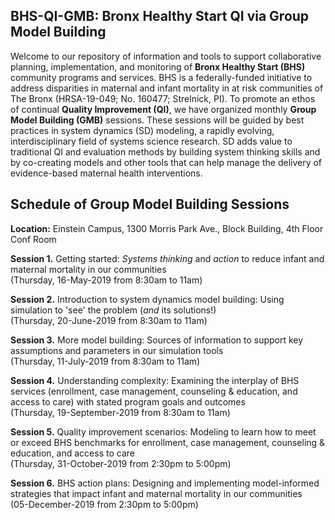 ## BHS-QI-GMB: Bronx Healthy Start QI via Group Model Building 
Welcome to our repository of information and tools to support collaborative planning, implementation, and monitoring of <b>Bronx Healthy Start (BHS)</b> community programs and services. BHS is a federally-funded initiative to address disparities in maternal and infant mortality in at risk communities of The Bronx (HRSA-19-049; No. 160477; Strelnick, PI). To promote an ethos of continual <b>Quality Improvement (QI)</b>, we have organized monthly <b>Group Model Building (GMB)</b> sessions. These sessions will be guided by best practices in system dynamics (SD) modeling, a rapidly evolving, interdisciplinary field of systems science research. SD adds value to traditional QI and evaluation methods by building system thinking skills and by co-creating models and other tools that can help manage the delivery of evidence-based maternal health interventions.

## Schedule of Group Model Building Sessions

<b>Location:</b> Einstein Campus, 1300 Morris Park Ave., Block Building, 4th Floor Conf Room

<b>Session 1.</b> Getting started: <i>Systems thinking</i> and <i>action</i> to reduce infant and maternal mortality in our communities <br> (Thursday, 16-May-2019 from 8:30am to 11am)<br>

<b>Session 2.</b> Introduction to system dynamics model building: Using simulation to 'see' the problem (<i>and</i> its solutions!)<br> (Thursday, 20-June-2019 from 8:30am to 11am)<br>

<b>Session 3.</b> More model building: Sources of information to support key assumptions and parameters in our simulation tools<br>(Thursday, 11-July-2019 from 8:30am to 11am)<br>

<b>Session 4.</b> Understanding complexity: Examining the interplay of BHS services (enrollment, case management, counseling & education, and access to care) with stated program goals and outcomes<br>(Thursday, 19-September-2019 from 8:30am to 11am)<br>

<b>Session 5.</b> Quality improvement scenarios: Modeling to learn how to meet or exceed BHS benchmarks for enrollment, case management, counseling & education, and access to care<br>(Thursday, 31-October-2019 from 2:30pm to 5:00pm)<br> 

<b>Session 6.</b> BHS action plans: Designing and implementing model-informed strategies that impact infant and maternal mortality in our communities<br>(05-December-2019 from 2:30pm to 5:00pm)<br> 


